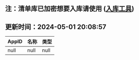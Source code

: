 ## 注：清单库已加密想要入库请使用 ([入库工具](https://github.com/BlankTMing/ManifestAutoUpdate/releases))

## 更新时间：2024-05-01 20:08:57
| AppID | 名称 | 类型  |
| :-------------------- | :----------------------------- | :----------- |
| null | null| null |
